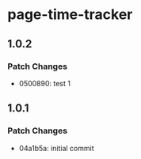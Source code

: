 # page-time-tracker

## 1.0.2

### Patch Changes

- 0500890: test 1

## 1.0.1

### Patch Changes

- 04a1b5a: initial commit
